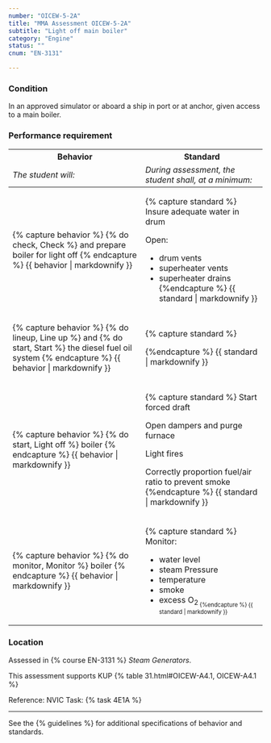 ```yaml
---
number: "OICEW-5-2A"
title: "MMA Assessment OICEW-5-2A"
subtitle: "Light off main boiler"
category: "Engine"
status: ""
cnum: "EN-3131"

---
```

### Condition

In an approved simulator or aboard a ship in port or at anchor, given access to a main boiler.

### Performance requirement 

<table width='100%' class='Guidelines'>
 <thead>
 <tr>
     <th class='thirty'>Behavior</th>
     <th class='seventy'>Standard</th>
 </tr>
 <tr>
     <td><em>The student will:</em></td>
     <td><em>During assessment, the student shall, at a minimum:</em></td>
 </tr>
 </thead>
 <tbody>
 

<tr><td>

{% capture behavior %}
{% do check, Check %} and prepare boiler for light off
{% endcapture %}
{{ behavior | markdownify }}

</td><td>

{% capture standard %}
Insure adequate water in drum

Open:

  * drum vents
  * superheater vents
  * superheater drains
{%endcapture %}
{{ standard | markdownify }}

</td></tr>



<tr><td>

{% capture behavior %}
{% do lineup, Line up %} and {% do start, Start %} the diesel fuel oil system
{% endcapture %}
{{ behavior | markdownify }}

</td><td>

{% capture standard %}

{%endcapture %}
{{ standard | markdownify }}

</td></tr>



<tr><td>

{% capture behavior %}
{% do start, Light off %} boiler
{% endcapture %}
{{ behavior | markdownify }}

</td><td>

{% capture standard %}
Start forced draft

Open dampers and purge furnace

Light fires

Correctly proportion fuel/air ratio to prevent smoke
{%endcapture %}
{{ standard | markdownify }}

</td></tr>



<tr><td>

{% capture behavior %}
{% do monitor, Monitor %} boiler
{% endcapture %}
{{ behavior | markdownify }}

</td><td>

{% capture standard %}
Monitor:

  * water level
  * steam Pressure
  * temperature
  * smoke
  * excess O<sub>2<sub>
{%endcapture %}
{{ standard | markdownify }}

</td></tr>



 </tbody>
 </table>

### Location

Assessed in  {% course  EN-3131 %}  *Steam Generators*.

This assessment supports KUP {% table 31.html#OICEW-A4.1, OICEW-A4.1 %}

Reference: NVIC Task: {% task 4E1A  %}

***



See the {% guidelines %} for additional specifications of behavior and standards.